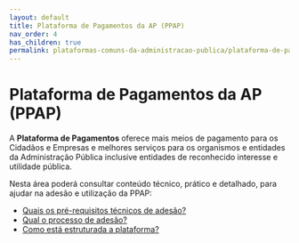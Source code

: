 ```yaml
---
layout: default
title: Plataforma de Pagamentos da AP (PPAP)
nav_order: 4
has_children: true
permalink: plataformas-comuns-da-administracao-publica/plataforma-de-pagamentos-da-ap-ppap
---
```


# Plataforma de Pagamentos da AP (PPAP)

A **Plataforma de Pagamentos** oferece mais meios de pagamento para os Cidadãos e Empresas e melhores serviços para os organismos e entidades da Administração Pública inclusive entidades de reconhecido interesse e utilidade pública.

Nesta área poderá consultar conteúdo técnico, prático e detalhado, para ajudar na adesão e utilização da PPAP:

- [Quais os pré-requisitos técnicos de adesão?](quais-os-pre-requisitos-tecnicos-de-adesao.md)
- [Qual o processo de adesão?](qual-o-processo-de-adesao.md)
- [Como está estruturada a plataforma?](como-esta-estruturada-a-plataforma.md)

